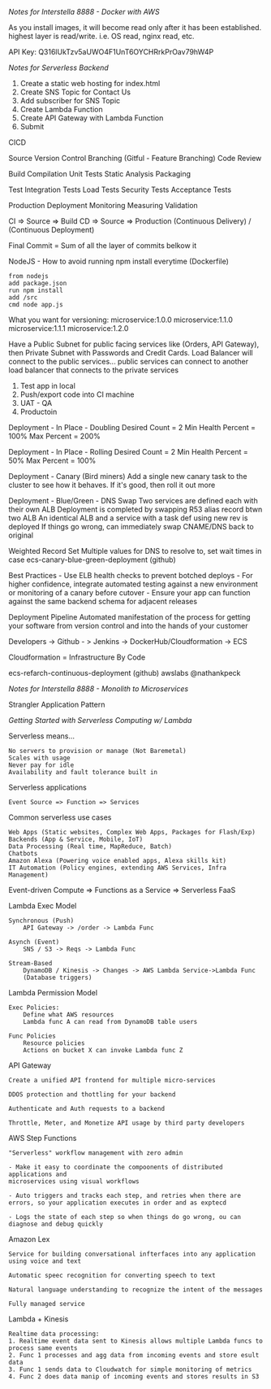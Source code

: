 *Notes for Interstella 8888 - Docker with AWS*

As you install images, it will become read only after it has been established. highest layer is read/write. i.e. OS read, nginx read, etc.

API Key: Q316lUkTzv5aUWO4F1UnT6OYCHRrkPrOav79hW4P

*Notes for Serverless Backend*

1. Create a static web hosting for index.html
2. Create SNS Topic for Contact Us
3. Add subscriber for SNS Topic
4. Create Lambda Function
5. Create API Gateway with Lambda Function
6. Submit

CICD 

Source
	Version Control
	Branching (Gitful - Feature Branching)
	Code Review

Build
	Compilation
	Unit Tests
	Static Analysis
	Packaging

Test
	Integration Tests
	Load Tests
	Security Tests
	Acceptance Tests

Production
	Deployment
	Monitoring
	Measuring
	Validation

CI => Source => Build
CD => Source => Production
(Continuous Delivery) / (Continuous Deployment)

Final Commit = Sum of all the layer of commits belkow it

NodeJS - How to avoid running npm install everytime (Dockerfile)

	from nodejs
	add package.json
	run npm install
	add /src
	cmd node app.js

What you want for versioning:
	microservice:1.0.0
	microservice:1.1.0
	microservice:1.1.1
	microservice:1.2.0


Have a Public Subnet for public facing services like (Orders, API Gateway), then Private Subnet with Passwords and Credit Cards. Load Balancer will connect to the public services... public services can connect to another load balancer that connects to the private services


1. Test app in local
2. Push/export code into CI machine
3. UAT - QA
4. Productoin

Deployment - In Place - Doubling
	Desired Count = 2
	Min Health Percent = 100%
	Max Percent = 200%

Deployment - In Place - Rolling
	Desired Count = 2
	Min Health Percent = 50%
	Max Percent = 100%

Deployment - Canary (Bird miners)
	Add a single new canary task to the cluster to see how it behaves.
	If it's good, then roll it out more

Deployment - Blue/Green - DNS Swap
	Two services are defined each with their own ALB
	Deployment is completed by swapping R53 alias record btwn two ALB
	An identical ALB and a service with a task def using new rev is deployed
	If things go wrong, can immediately swap CNAME/DNS back to original

Weighted Record Set
	Multiple values for DNS to resolve to, set wait times in case 
	ecs-canary-blue-green-deployment (github)

Best Practices
	- Use ELB health checks to prevent botched deploys
	- For higher confidence, integrate automated testing against a new environment or monitoring of a canary before cutover
	- Ensure your app can function against the same backend schema for adjacent releases

Deployment Pipeline
	Automated manifestation of the process for getting your software from version control and into the hands of your customer

Developers -> Github - > Jenkins -> DockerHub/Cloudformation -> ECS

Cloudformation = Infrastructure By Code

ecs-refarch-continuous-deployment (github)
awslabs
@nathankpeck


*Notes for Interstella 8888 - Monolith to Microservices*

Strangler Application Pattern


*Getting Started with Serverless Computing w/ Lambda*

Serverless means...
	
	No servers to provision or manage (Not Baremetal)
	Scales with usage
	Never pay for idle
	Availability and fault tolerance built in

Serverless applications
	
	Event Source => Function => Services

Common serverless use cases
	
	Web Apps (Static websites, Complex Web Apps, Packages for Flash/Exp)
	Backends (App & Service, Mobile, IoT)
	Data Processing (Real time, MapReduce, Batch)
	Chatbots
	Amazon Alexa (Powering voice enabled apps, Alexa skills kit)
	IT Automation (Policy engines, extending AWS Services, Infra Management)

Event-driven Compute => Functions as a Service => Serverless FaaS

Lambda Exec Model
	
	Synchronous (Push) 
		API Gateway -> /order -> Lambda Func
	
	Asynch (Event)
		SNS / S3 -> Reqs -> Lambda Func
	
	Stream-Based
		DynamoDB / Kinesis -> Changes -> AWS Lambda Service->Lambda Func
		(Database triggers)

Lambda Permission Model
	
	Exec Policies:
		Define what AWS resources
		Lambda func A can read from DynamoDB table users
	
	Func Policies
		Resource policies
		Actions on bucket X can invoke Lambda func Z

API Gateway
	
	Create a unified API frontend for multiple micro-services
	
	DDOS protection and thottling for your backend
	
	Authenticate and Auth requests to a backend
	
	Throttle, Meter, and Monetize API usage by third party developers

AWS Step Functions
	
	"Serverless" workflow management with zero admin
	
	- Make it easy to coordinate the compoonents of distributed applications and 
	microservices using visual workflows
	
	- Auto triggers and tracks each step, and retries when there are errors, so your application executes in order and as exptecd
	
	- Logs the state of each step so when things do go wrong, ou can diagnose and debug quickly

Amazon Lex
	
	Service for building conversational infterfaces into any application using voice and text
	
	Automatic speec recognition for converting speech to text
	
	Natural language understanding to recognize the intent of the messages
	
	Fully managed service

Lambda + Kinesis
	
	Realtime data processing:
	1. Realtime event data sent to Kinesis allows multiple Lambda funcs to process same events
	2. Func 1 processes and agg data from incoming events and store esult data
	3. Func 1 sends data to Cloudwatch for simple monitoring of metrics
	4. Func 2 does data manip of incoming events and stores results in S3

















